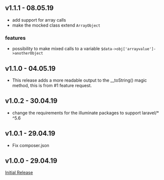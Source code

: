## v1.1.1 - 08.05.19
- add support for array calls
- make the mocked class extend `ArrayObject`
### features
- possibility to make mixed calls to a variable `$data->obj['arrayvalue']->anotherObject`

## v1.1.0 - 04.05.19
- This release adds a more readable output to the __toString() magic method, this is from #1 feature request.

## v1.0.2 - 30.04.19
- change the requirements for the illuminate packages to support laravel/* ^5.6

## v1.0.1 - 29.04.19
- Fix composer.json

## v1.0.0 - 29.04.19

[Initial Release](https://github.com/ReeceM/mocker/releases/tag/v1.0)